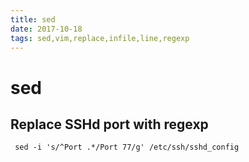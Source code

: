```yaml
---
title: sed
date: 2017-10-18
tags: sed,vim,replace,infile,line,regexp
---
```

# sed

## Replace SSHd port with regexp

` sed -i 's/^Port .*/Port 77/g' /etc/ssh/sshd_config`
